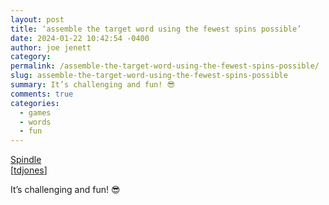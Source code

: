 ```yaml
---
layout: post
title: ‘assemble the target word using the fewest spins possible’
date: 2024-01-22 10:42:54 -0400
author: joe jenett
category: 
permalink: /assemble-the-target-word-using-the-fewest-spins-possible/
slug: assemble-the-target-word-using-the-fewest-spins-possible
summary: It’s challenging and fun! 😎
comments: true
categories:
  - games
  - words
  - fun
---
```

<a title="Spindle" href="https://playspindle.com/">Spindle</a><br>[<a title="via the best curator of games on Pinboard!" href="https://pinboard.in/u:tdjones">tdjones</a>]

It’s challenging and fun! 😎

<a href="https://brid.gy/publish/mastodon"></a>